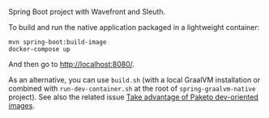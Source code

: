 Spring Boot project with Wavefront and Sleuth.

To build and run the native application packaged in a lightweight container:
```
mvn spring-boot:build-image
docker-compose up
```

And then go to [http://localhost:8080/](http://localhost:8080/).

As an alternative, you can use `build.sh` (with a local GraalVM installation or combined with
`run-dev-container.sh` at the root of `spring-graalvm-native` project). See also the related issue
[Take advantage of Paketo dev-oriented images](https://github.com/spring-projects-experimental/spring-graalvm-native/issues/227).